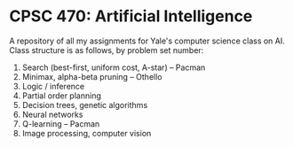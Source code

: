 # CPSC 470: Artificial Intelligence
A repository of all my assignments for Yale's computer science class on AI. Class structure is as follows, by problem set number:

1. Search (best-first, uniform cost, A-star) – Pacman
2. Minimax, alpha-beta pruning – Othello
3. Logic / inference
4. Partial order planning
5. Decision trees, genetic algorithms
6. Neural networks
7. Q-learning – Pacman
8. Image processing, computer vision
